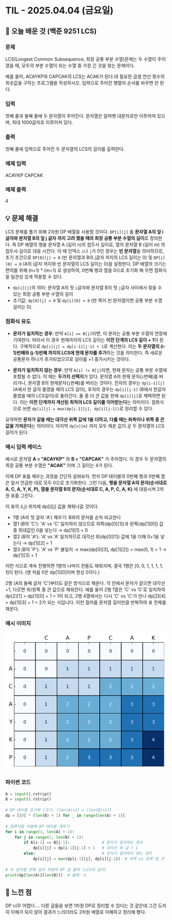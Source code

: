# TIL - 2025.04.04 (금요일)

## 📝 오늘 배운 것 (백준 9251 LCS)

### 문제

LCS(Longest Common Subsequence, 최장 공통 부분 수열)문제는 두 수열이 주어졌을 때, 모두의 부분 수열이 되는 수열 중 가장 긴 것을 찾는 문제이다.

예를 들어, ACAYKP와 CAPCAK의 LCS는 ACAK가 된다.데 필요한 곱셈 연산 횟수의 최솟값을 구하는 프로그램을 작성하시오. 입력으로 주어진 행렬의 순서를 바꾸면 안 된다.

### 입력

첫째 줄과 둘째 줄에 두 문자열이 주어진다. 문자열은 알파벳 대문자로만 이루어져 있으며, 최대 1000글자로 이루어져 있다.

### 출력

첫째 줄에 입력으로 주어진 두 문자열의 LCS의 길이를 출력한다.

### 예제 입력

ACAYKP
CAPCAK

### 예제 출력

4

## 💡 문제 해결

LCS 문제를 풀기 위해 2차원 DP 배열을 사용할 것이다. `DP[i][j]` 를 **문자열 A의 앞 i 글자와 문자열 B의 앞 j 글자 까지 고려 했을 때의 최장 공통 부분 수열의 길이**로 정의한다. 즉 DP 배열의 행을 문자열 A (길이 n)의 접두사 길이로, 열의 문자열 B (길이 m) 의 접두사 길이로 대응 시킨다. 이 때 인덱스 `i`나 `j`가 0인 경우는 **빈 문자열**을 의미하므로, 초기 조건으로 `DP[0][j] = 0` (빈 문자열과 B의 j글자 까지의 LCS 길이는 0) 및 `DP[i][0] = 0` (A의 i글자 까지와 빈 문자열의 LCS 길이는 0)을 설정한다. DP 배열의 크기는 편의를 위해 (n+1) * (m+1) 로 생성하여, 0번째 행과 열을 0으로 초기화 해 두면 점화식을 일관성 있게 적용할 수 있다.

- `dp[i][j]`의 의미: 문자열 A의 첫 `i`글자와 문자열 B의 첫 `j`글자 사이에서 찾을 수 있는 최장 공통 부분 수열의 길이
- 초기값: `dp[0][j] = 0` 및 `dp[i][0] = 0` (한 쪽이 빈 문자열이면 공통 부분 수열 길이는 0).

### 점화식 유도

- **문자가 일치하는 경우**: 만약 `A[i] == B[j]`라면, 이 문자는 공통 부분 수열의 연장에 기여한다. 따라서 이 경우 현재까지의 LCS 길이는 **이전 단계의 LCS 길이 + 1**이 된다. 구체적으로 `dp[i][j] = dp[i-1][j-1] + 1`로 계산한다. 이는 **두 문자열의 (i-1)번째와 (j-1)번째 까지의 LCS에 현재 문자를 추가**하는 것을 의미한다. 즉 새로운 공통문자 하나가 추가되었으므로 길이를 +1 증가시키는 것이다.

- **문자가 일치하지 않는 경우**: 만약 `A[i] != B[j]`라면, 현재 문자는 공통 부분 수열에 포함될 수 없다. 이 때는 **두가지 선택지**가 있다. 문자열 A의 현재 문자(`i`번째)를 버리거나, 문자열 B의 현재문자(`j`번째)를 버리는 것이다. 전자의 경우는 `dp[i-1][j]` (A에서 한 글자 줄였을 때의 LCS 길이), 후자의 경우는 `dp[i][j-1]` (B에서 한글자 줄였을 때의 LCS길이)로 돌아간다. 둘 중 더 큰 값을 현재 `dp[i][j]`로 채택하면 된다. 이는 **이전 단계까지 계산된 최적의 LCS 길이를 이어받는다**는 의미이다. 점화식으로 쓰면 `dp[i][j] = max(dp[i-1][j], dp[i][j-1])`로 정리할 수 있다.

요약하면 **문자가 같을 때는 대각선 위쪽 값에 1을 더하고, 다를 때는 좌측이나 위쪽 중 큰 값을 가져온다**는 의미이다. 마지막 `dp[n][m]` 까지 모두 채운 값이 곧 두 문자열의 LCS 길이가 된다.

### 예시 입력 케이스

예시로 문자열 **A = "ACAYKP"** 와 **B = "CAPCAK"** 가 주어졌다. 이 경우 두 문자열의 최장 공통 부분 수열은 **"ACAK"** 이며 그 길이는 4가 된다.​

이제 DP 표를 채우는 과정을 간단히 살펴보자. 먼저 DP 테이블의 0번째 행과 0번째 열은 앞서 언급한 대로 모두 0으로 초기화한다. 그런 다음, **행을 문자열 A의 문자(순서대로 A, C, A, Y, K, P), 열을 문자열 B의 문자(순서대로 C, A, P, C, A, K)** 에 대응시켜 2차원 표를 그린다.

이 표의 (i,j) 위치에 dp[i][j] 값을 채워나갈 것이다.

- 1행 (A의 첫 글자 'A') 채우기: B와의 문자를 순차 비교한다
- 열1 (B의 'C'): 'A' vs 'C' 일치하지 않으므로 위쪽(dp[0][1])과 왼쪽(dp[1][0]) 값 중 최대값인 0을 넣는다 → dp[1][1] = 0
- 열2 (B의 'A'): 'A' vs 'A' 일치하므로 대각선 위(dp[0][1]) 값에 1을 더해 0+1을 넣는다 → dp[1][2] = 1
- 열3 (B의 'P'): 'A' vs 'P' 불일치 → max(dp[0][3], dp[1][2]) = max(0, 1) = 1 → dp[1][3] = 1

이런 식으로 계속 진행하면 1행의 나머지 칸들도 채워지며, 결국 1행은 [0, 0, 1, 1, 1, 1, 1]이 된다. (맨 처음 0은 dp[1][0]이며 항상 0이다.)

2행 (A의 둘째 글자 'C')부터도 같은 방식으로 채운다. 각 칸에서 문자가 같으면 대각선+1, 다르면 위/왼쪽 중 큰 값으로 채워진다. 예를 들어 2행 1열은 'C' vs 'C'로 일치하여 dp[2][1] = dp[1][0] + 1 = 1이 되고, 2행 4열에서는 다시 'C' vs 'C'가 만나 dp[2][4] = dp[1][3] + 1 = 2가 되는 식입니다. 이런 절차를 문자열 길이만큼 반복하여 표 전체를 채운다.

### 예시 이미지

![alt text](image-17.png)

### 파이썬 코드

```python
A = input().rstrip()
B = input().rstrip()

# DP 테이블 초기화 (크기: (len(A)+1) x (len(B)+1))
dp = [[0] * (len(B) + 1) for _ in range(len(A) + 1)]

# 점화식을 이용해 DP 테이블 채우기
for i in range(1, len(A) + 1):
    for j in range(1, len(B) + 1):
        if A[i-1] == B[j-1]:              # 문자가 일치하는 경우
            dp[i][j] = dp[i-1][j-1] + 1   # 대각선 위 값 + 1
        else:                             # 문자가 일치하지 않는 경우
            dp[i][j] = max(dp[i-1][j], dp[i][j-1])  # 위쪽 vs 왼쪽 중 큰 값

# 두 문자열 전체 길이 부분의 DP 값 출력 (LCS의 길이)
print(dp[len(A)][len(B)])  # 출력: 4
```

## 🧐 느낀 점

DP 너무 어렵다.... 다른 글들을 보면 1차원 DP로 정리할 수 있다는 것 같은데 그건 도저히 이해가 되지 않아 결과가 느리더라도 2차원 배열로 이해하고 정리해 봤다.
